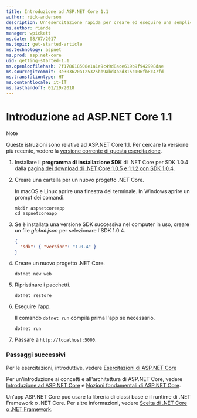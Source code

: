 ```yaml
---
title: Introduzione ad ASP.NET Core 1.1
author: rick-anderson
description: Un'esercitazione rapida per creare ed eseguire una semplice app Hello World usando ASP.NET Core 1.1.
ms.author: riande
manager: wpickett
ms.date: 08/07/2017
ms.topic: get-started-article
ms.technology: aspnet
ms.prod: asp.net-core
uid: getting-started-1.1
ms.openlocfilehash: 7f178618508e1a1e9c49d8ace619b9f942998dae
ms.sourcegitcommit: 3e303620a125325bb9abd4b2d315c106fb8c47fd
ms.translationtype: HT
ms.contentlocale: it-IT
ms.lasthandoff: 01/19/2018
---
```

# <a name="getting-started-with-aspnet-core-11"></a>Introduzione ad ASP.NET Core 1.1

> [!NOTE]
> Queste istruzioni sono relative ad ASP.NET Core 1.1. Per cercare la versione più recente, vedere la [versione corrente di questa esercitazione](xref:getting-started).

1. Installare il **programma di installazione SDK** di .NET Core per SDK 1.0.4 dalla [pagina dei download di .NET Core 1.0.5 e 1.1.2 con SDK 1.0.4](https://github.com/dotnet/core/blob/master/release-notes/download-archives/1.0.5-download.md).

2. Creare una cartella per un nuovo progetto .NET Core.

   In macOS e Linux aprire una finestra del terminale. In Windows aprire un prompt dei comandi.

   ```terminal
   mkdir aspnetcoreapp
   cd aspnetcoreapp
   ```

2. Se è installata una versione SDK successiva nel computer in uso, creare un file *global.json* per selezionare l'SDK 1.0.4.

   ```json
   {
     "sdk": { "version": "1.0.4" }
   }
   ```

2. Creare un nuovo progetto .NET Core.

   ```terminal
   dotnet new web
   ```
   
3.  Ripristinare i pacchetti.

    ```terminal
    dotnet restore
    ```

4. Eseguire l'app.

   Il comando `dotnet run` compila prima l'app se necessario.

   ```terminal
   dotnet run
   ```

5. Passare a `http://localhost:5000`.

<!-- H3 to avoid a single-entry internal TOC -->
### <a name="next-steps"></a>Passaggi successivi

Per le esercitazioni, introduttive, vedere [Esercitazioni di ASP.NET Core](tutorials/index.md)

Per un'introduzione ai concetti e all'architettura di ASP.NET Core, vedere [Introduzione ad ASP.NET Core](index.md) e [Nozioni fondamentali di ASP.NET Core](fundamentals/index.md).

Un'app ASP.NET Core può usare la libreria di classi base e il runtime di .NET Framework o .NET Core. Per altre informazioni, vedere [Scelta di .NET Core o .NET Framework](https://docs.microsoft.com/dotnet/articles/standard/choosing-core-framework-server).
